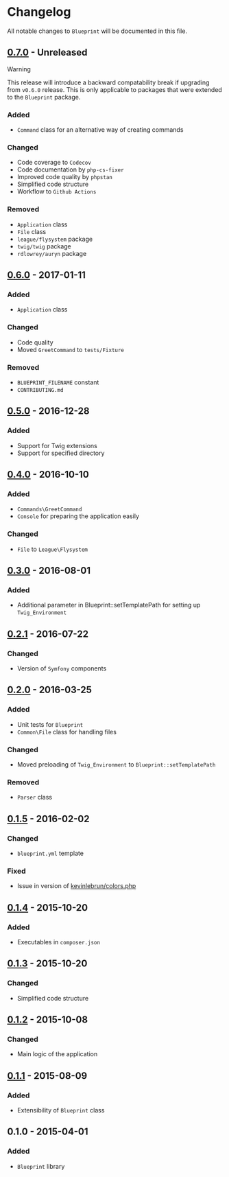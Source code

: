 # Changelog

All notable changes to `Blueprint` will be documented in this file.

## [0.7.0](https://github.com/rougin/blueprint/compare/v0.6.0...v0.7.0) - Unreleased

> [!WARNING]
> This release will introduce a backward compatability break if upgrading from `v0.6.0` release.
> This is only applicable to packages that were extended to the `Blueprint` package.

### Added
- `Command` class for an alternative way of creating commands

### Changed
- Code coverage to `Codecov`
- Code documentation by `php-cs-fixer`
- Improved code quality by `phpstan`
- Simplified code structure
- Workflow to `Github Actions`

### Removed
- `Application` class
- `File` class
- `league/flysystem` package
- `twig/twig` package
- `rdlowrey/auryn` package

## [0.6.0](https://github.com/rougin/blueprint/compare/v0.5.0...v0.6.0) - 2017-01-11

### Added
- `Application` class

### Changed
- Code quality
- Moved `GreetCommand` to `tests/Fixture`

### Removed
- `BLUEPRINT_FILENAME` constant
- `CONTRIBUTING.md`

## [0.5.0](https://github.com/rougin/blueprint/compare/v0.4.0...v0.5.0) - 2016-12-28

### Added
- Support for Twig extensions
- Support for specified directory

## [0.4.0](https://github.com/rougin/blueprint/compare/v0.3.0...v0.4.0) - 2016-10-10

### Added
- `Commands\GreetCommand`
- `Console` for preparing the application easily

### Changed
- `File` to `League\Flysystem`

## [0.3.0](https://github.com/rougin/blueprint/compare/v0.2.1...v0.3.0) - 2016-08-01

### Added
- Additional parameter in Blueprint::setTemplatePath for setting up `Twig_Environment`

## [0.2.1](https://github.com/rougin/blueprint/compare/v0.2.0...v0.2.1) - 2016-07-22

### Changed
- Version of `Symfony` components

## [0.2.0](https://github.com/rougin/blueprint/compare/v0.1.5...v0.2.0) - 2016-03-25

### Added
- Unit tests for `Blueprint`
- `Common\File` class for handling files

### Changed
- Moved preloading of `Twig_Environment` to `Blueprint::setTemplatePath`

### Removed
- `Parser` class

## [0.1.5](https://github.com/rougin/blueprint/compare/v0.1.4...v0.1.5) - 2016-02-02

### Changed
- `blueprint.yml` template

### Fixed
- Issue in version of [kevinlebrun/colors.php](https://github.com/kevinlebrun/colors.php)

## [0.1.4](https://github.com/rougin/blueprint/compare/v0.1.3...v0.1.4) - 2015-10-20

### Added
- Executables in `composer.json`

## [0.1.3](https://github.com/rougin/blueprint/compare/v0.1.2...v0.1.3) - 2015-10-20

### Changed
- Simplified code structure

## [0.1.2](https://github.com/rougin/blueprint/compare/v0.1.1...v0.1.2) - 2015-10-08

### Changed
- Main logic of the application

## [0.1.1](https://github.com/rougin/blueprint/compare/v0.1.0...v0.1.1) - 2015-08-09

### Added
- Extensibility of `Blueprint` class

## 0.1.0 - 2015-04-01

### Added
- `Blueprint` library